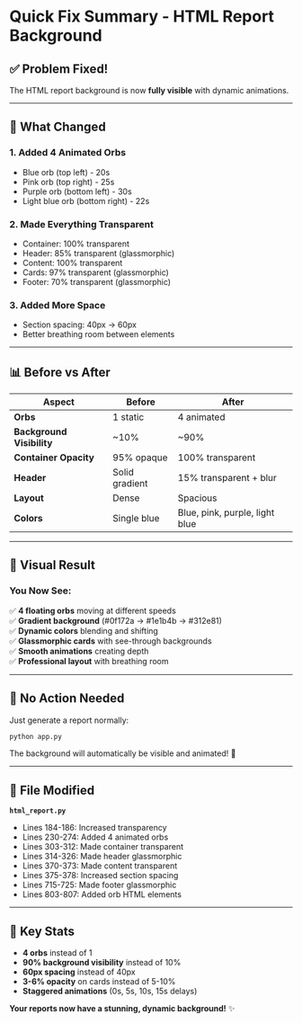 # Quick Fix Summary - HTML Report Background

## ✅ Problem Fixed!

The HTML report background is now **fully visible** with dynamic animations.

---

## 🔧 What Changed

### 1. **Added 4 Animated Orbs**
- Blue orb (top left) - 20s
- Pink orb (top right) - 25s  
- Purple orb (bottom left) - 30s
- Light blue orb (bottom right) - 22s

### 2. **Made Everything Transparent**
- Container: 100% transparent
- Header: 85% transparent (glassmorphic)
- Content: 100% transparent
- Cards: 97% transparent (glassmorphic)
- Footer: 70% transparent (glassmorphic)

### 3. **Added More Space**
- Section spacing: 40px → 60px
- Better breathing room between elements

---

## 📊 Before vs After

| Aspect | Before | After |
|--------|--------|-------|
| **Orbs** | 1 static | 4 animated |
| **Background Visibility** | ~10% | ~90% |
| **Container Opacity** | 95% opaque | 100% transparent |
| **Header** | Solid gradient | 15% transparent + blur |
| **Layout** | Dense | Spacious |
| **Colors** | Single blue | Blue, pink, purple, light blue |

---

## 🎨 Visual Result

### You Now See:
✅ **4 floating orbs** moving at different speeds  
✅ **Gradient background** (#0f172a → #1e1b4b → #312e81)  
✅ **Dynamic colors** blending and shifting  
✅ **Glassmorphic cards** with see-through backgrounds  
✅ **Smooth animations** creating depth  
✅ **Professional layout** with breathing room  

---

## 🚀 No Action Needed

Just generate a report normally:
```bash
python app.py
```

The background will automatically be visible and animated! 🎉

---

## 📁 File Modified

**`html_report.py`**
- Lines 184-186: Increased transparency
- Lines 230-274: Added 4 animated orbs
- Lines 303-312: Made container transparent
- Lines 314-326: Made header glassmorphic
- Lines 370-373: Made content transparent
- Lines 375-378: Increased section spacing
- Lines 715-725: Made footer glassmorphic
- Lines 803-807: Added orb HTML elements

---

## 🎯 Key Stats

- **4 orbs** instead of 1
- **90% background visibility** instead of 10%
- **60px spacing** instead of 40px
- **3-6% opacity** on cards instead of 5-10%
- **Staggered animations** (0s, 5s, 10s, 15s delays)

**Your reports now have a stunning, dynamic background!** ✨
